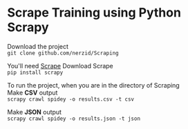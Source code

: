 # Scrape Training using Python Scrapy

Download the project    
`git clone github.com/nerzid/Scraping`

You'll need [Scrape](https://scrapy.org/)
Download Scrape     
`pip install scrapy`

To run the project, when you are in the directory of Scraping    
Make **CSV** output    
`scrapy crawl spidey -o results.csv -t csv`

Make **JSON** output    
`scrapy crawl spidey -o results.json -t json`
